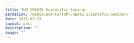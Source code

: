 ```yaml
---
title: TUM CREATE Scientific Seminar
permalink: /media/events/TUM-CREATE-Scientific-Seminar/
date: 2015-09-23
layout: post
description: ""
image: ""
---
```

